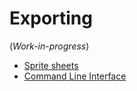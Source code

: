 # Exporting

(*Work-in-progress*)

* [Sprite sheets](sprite-sheet.md)
* [Command Line Interface](cli.md)
